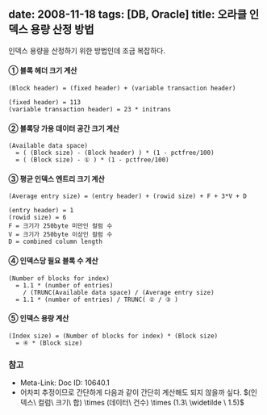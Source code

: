date: 2008-11-18
tags: [DB, Oracle]
title: 오라클 인덱스 용량 산정 방법
---
인덱스 용량을 산정하기 위한 방법인데 조금 복잡하다.
<!--more-->

#### ① 블록 헤더 크기 계산
```
(Block header) = (fixed header) + (variable transaction header)
```

```
(fixed header) = 113
(variable transaction header) = 23 * initrans
```

#### ② 블록당 가용 데이터 공간 크기 계산
```
(Available data space)
  = ( (Block size) - (Block header) ) * (1 - pctfree/100)
  = ( (Block size) - ① ) * (1 - pctfree/100)
```

#### ③ 평균 인덱스 엔트리 크기 계산
```
(Average entry size) = (entry header) + (rowid size) + F + 3*V + D
```

```
(entry header) = 1
(rowid size) = 6
F = 크기가 250byte 미만인 컬럼 수
V = 크기가 250byte 이상인 컬럼 수
D = combined column length
```

#### ④ 인덱스당 필요 블록 수 계산
```
(Number of blocks for index)
  = 1.1 * (number of entries)
    / (TRUNC(Available data space) / (Average entry size)
  = 1.1 * (number of entries) / TRUNC( ② / ③ )
```

#### ⑤ 인덱스 용량 계산
```
(Index size) = (Number of blocks for index) * (Block size)
  = ④ * (Block size)
```

### 참고
* Meta-Link: Doc ID: 10640.1
* 어차피 추정이므로 간단하게 다음과 같이 간단히 계산해도 되지 않을까 싶다.
$(인덱스\ 컬럼\ 크기\ 합) \times (데이터\ 건수) \times (1.3\ \widetilde \ 1.5)$
